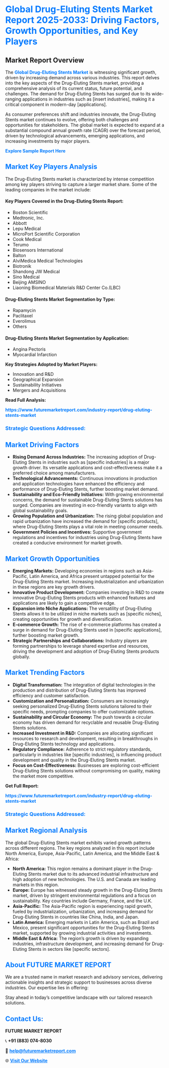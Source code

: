 <h1 style="color: #007BFF;">Global Drug-Eluting Stents Market Report 2025-2033: Driving Factors, Growth Opportunities, and Key Players</h1>

<section id="overview">
<h2>Market Report Overview</h2>
<p>The <a href="https://www.futuremarketreport.com/industry-report/drug-eluting-stents-market" style="color: #007BFF; text-decoration: none;"><strong>Global Drug-Eluting Stents Market</strong></a> is witnessing significant growth, driven by increasing demand across various industries. This report delves into the key aspects of the Drug-Eluting Stents market, providing a comprehensive analysis of its current status, future potential, and challenges. The demand for Drug-Eluting Stents has surged due to its wide-ranging applications in industries such as [insert industries], making it a critical component in modern-day [applications].</p>
<p>As consumer preferences shift and industries innovate, the Drug-Eluting Stents market continues to evolve, offering both challenges and opportunities for stakeholders. The global market is expected to expand at a substantial compound annual growth rate (CAGR) over the forecast period, driven by technological advancements, emerging applications, and increasing investments by major players.</p>
</section>

<section id="overview">
<p><a href="https://www.futuremarketreport.com/request-sample/reportId=62861" style="color: #007BFF; text-decoration: none;"><strong>Explore Sample Report Here</strong></a></p>
</section>

<section id="key-players">
<h2 style="color: #007BFF;">Market Key Players Analysis</h2>
<p>The Drug-Eluting Stents market is characterized by intense competition among key players striving to capture a larger market share. Some of the leading companies in the market include:</p>
<h4>Key Players Covered in the Drug-Eluting Stents Report:</h4>
<ul><li>Boston Scientific</li><li>Medtronic, Inc.</li><li>Abbott</li><li>Lepu Medical</li><li>MicroPort Scientific Corporation</li><li>Cook Medical</li><li>Terumo</li><li>Biosensors International</li><li>Balton</li><li>AlviMedica Medical Technologies</li><li>Biotronik</li><li>Shandong JW Medical</li><li>Sino Medical</li><li>Beijing AMSINO</li><li>Liaoning Biomedical Materials R&amp;D Center Co.(LBC)</li></ul>
<h4>Drug-Eluting Stents Market Segmentation by Type:</h4>
<ul><li>Rapamycin</li><li>Paclitaxel</li><li>Everolimus</li><li>Others</li></ul>

<h4>Drug-Eluting Stents Market Segmentation by Application:</h4>
<ul><li>Angina Pectoris</li><li>Myocardial Infarction</li></ul>
<p><strong>Key Strategies Adopted by Market Players:</strong></p>
<ul>
<li>Innovation and R&D</li>
<li>Geographical Expansion</li>
<li>Sustainability Initiatives</li>
<li>Mergers and Acquisitions</li>
</ul>
</section>

<section>
<p><strong>Read Full Analysis: </strong></p><a href="https://www.futuremarketreport.com/industry-report/drug-eluting-stents-market" style="color: #007BFF; text-decoration: none;"><strong>https://www.futuremarketreport.com/industry-report/drug-eluting-stents-market</strong></a>
<h3 style="color: #007BFF;">Strategic Questions Addressed:</h3>
</section>

<section id="driving-factors">
<h2 style="color: #007BFF;">Market Driving Factors</h2>
<ul>
<li><strong>Rising Demand Across Industries:</strong> The increasing adoption of Drug-Eluting Stents in industries such as [specific industries] is a major growth driver. Its versatile applications and cost-effectiveness make it a preferred choice among manufacturers.</li>
<li><strong>Technological Advancements:</strong> Continuous innovations in production and application technologies have enhanced the efficiency and performance of Drug-Eluting Stents, further boosting market demand.</li>
<li><strong>Sustainability and Eco-Friendly Initiatives:</strong> With growing environmental concerns, the demand for sustainable Drug-Eluting Stents solutions has surged. Companies are investing in eco-friendly variants to align with global sustainability goals.</li>
<li><strong>Growing Population and Urbanization:</strong> The rising global population and rapid urbanization have increased the demand for [specific products], where Drug-Eluting Stents plays a vital role in meeting consumer needs.</li>
<li><strong>Government Policies and Incentives:</strong> Supportive government regulations and incentives for industries using Drug-Eluting Stents have created a conducive environment for market growth.</li>
</ul>
</section>

<section id="growth-opportunities">
<h2 style="color: #007BFF;">Market Growth Opportunities</h2>
<ul>
<li><strong>Emerging Markets:</strong> Developing economies in regions such as Asia-Pacific, Latin America, and Africa present untapped potential for the Drug-Eluting Stents market. Increasing industrialization and urbanization in these regions are key growth drivers.</li>
<li><strong>Innovative Product Development:</strong> Companies investing in R&D to create innovative Drug-Eluting Stents products with enhanced features and applications are likely to gain a competitive edge.</li>
<li><strong>Expansion into Niche Applications:</strong> The versatility of Drug-Eluting Stents allows it to be utilized in niche markets such as [specific niches], creating opportunities for growth and diversification.</li>
<li><strong>E-commerce Growth:</strong> The rise of e-commerce platforms has created a surge in demand for Drug-Eluting Stents used in [specific applications], further boosting market growth.</li>
<li><strong>Strategic Partnerships and Collaborations:</strong> Industry players are forming partnerships to leverage shared expertise and resources, driving the development and adoption of Drug-Eluting Stents products globally.</li>
</ul>
</section>

<section id="trending-factors">
<h2 style="color: #007BFF;">Market Trending Factors</h2>
<ul>
<li><strong>Digital Transformation:</strong> The integration of digital technologies in the production and distribution of Drug-Eluting Stents has improved efficiency and customer satisfaction.</li>
<li><strong>Customization and Personalization:</strong> Consumers are increasingly seeking personalized Drug-Eluting Stents solutions tailored to their specific needs, prompting companies to offer customizable options.</li>
<li><strong>Sustainability and Circular Economy:</strong> The push towards a circular economy has driven demand for recyclable and reusable Drug-Eluting Stents solutions.</li>
<li><strong>Increased Investment in R&D:</strong> Companies are allocating significant resources to research and development, resulting in breakthroughs in Drug-Eluting Stents technology and applications.</li>
<li><strong>Regulatory Compliance:</strong> Adherence to strict regulatory standards, particularly in industries like [specific industries], is influencing product development and quality in the Drug-Eluting Stents market.</li>
<li><strong>Focus on Cost-Effectiveness:</strong> Businesses are exploring cost-efficient Drug-Eluting Stents solutions without compromising on quality, making the market more competitive.</li>
</ul>
</section>

<section>
<p><strong>Get Full Report: </strong></p><a href="https://www.futuremarketreport.com/industry-report/drug-eluting-stents-market" style="color: #007BFF; text-decoration: none;"><strong>https://www.futuremarketreport.com/industry-report/drug-eluting-stents-market</strong></a>
<h3 style="color: #007BFF;">Strategic Questions Addressed:</h3>
</section>


<section id="regional-analysis">
<h2 style="color: #007BFF;">Market Regional Analysis</h2>
<p>The global Drug-Eluting Stents market exhibits varied growth patterns across different regions. The key regions analyzed in this report include North America, Europe, Asia-Pacific, Latin America, and the Middle East & Africa:</p>
<ul>
<li><strong>North America:</strong> This region remains a dominant player in the Drug-Eluting Stents market due to its advanced industrial infrastructure and high adoption of new technologies. The U.S. and Canada are leading markets in this region.</li>
<li><strong>Europe:</strong> Europe has witnessed steady growth in the Drug-Eluting Stents market, driven by stringent environmental regulations and a focus on sustainability. Key countries include Germany, France, and the U.K.</li>
<li><strong>Asia-Pacific:</strong> The Asia-Pacific region is experiencing rapid growth, fueled by industrialization, urbanization, and increasing demand for Drug-Eluting Stents in countries like China, India, and Japan.</li>
<li><strong>Latin America:</strong> Emerging markets in Latin America, such as Brazil and Mexico, present significant opportunities for the Drug-Eluting Stents market, supported by growing industrial activities and investments.</li>
<li><strong>Middle East & Africa:</strong> The region’s growth is driven by expanding industries, infrastructure development, and increasing demand for Drug-Eluting Stents in sectors like [specific sectors].</li>
</ul>
</section>

<footer>
<h2 style="color: #007BFF;">About FUTURE MARKET REPORT</h2>
<p>We are a trusted name in market research and advisory services, delivering actionable insights and strategic support to businesses across diverse industries. Our expertise lies in offering:</p>

<p>Stay ahead in today’s competitive landscape with our tailored research solutions.</p>

<h2 style="color: #007BFF;">Contact Us:</h2>
<p><strong>FUTURE MARKET REPORT</strong></p>
<p>📞 <strong>+91 (883) 074-8030</strong></p>
<p>📧 <strong><a href="mailto:help@futuremarketreport.com" style="color: #007BFF;">help@futuremarketreport.com</a></strong></p>
<p>🌐 <strong><a href="https://www.futuremarketreport.com/" style="color: #007BFF;">Visit Our Website</a></strong></p>
</footer>